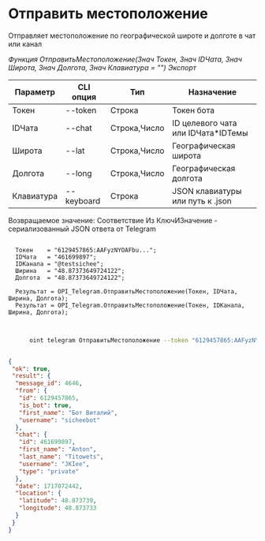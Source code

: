 ﻿---
sidebar_position: 8
---

# Отправить местоположение
 Отправляет местоположение по географической широте и долготе в чат или канал


*Функция ОтправитьМестоположение(Знач Токен, Знач IDЧата, Знач Широта, Знач Долгота, Знач Клавиатура = "") Экспорт*

  | Параметр | CLI опция | Тип | Назначение |
  |-|-|-|-|
  | Токен | --token | Строка | Токен бота |
  | IDЧата | --chat | Строка,Число | ID целевого чата или IDЧата*IDТемы |
  | Широта | --lat | Строка,Число | Географическая широта |
  | Долгота | --long | Строка,Число | Географическая долгота |
  | Клавиатура | --keyboard | Строка | JSON клавиатуры или путь к .json |

  
  Возвращаемое значение:   Соответствие Из КлючИЗначение - сериализованный JSON ответа от Telegram

```bsl title="Пример кода"
	
  Токен    = "6129457865:AAFyzNYOAFbu...";
  IDЧата   = "461699897";
  IDКанала = "@testsichee";
  Ширина   = "48.87373649724122";
  Долгота  = "48.87373649724122";
  
  Результат = OPI_Telegram.ОтправитьМестоположение(Токен, IDЧата, Ширина, Долгота);
  Результат = OPI_Telegram.ОтправитьМестоположение(Токен, IDКанала, Ширина, Долгота);
	
```

```sh title="Пример команды CLI"
    
      oint telegram ОтправитьМестоположение --token "6129457865:AAFyzNYOAFbu..." --chat "461699897" --lat %lat% --long "48.87373649724122" --keyboard %keyboard%

```


```json title="Результат"

{
 "ok": true,
 "result": {
  "message_id": 4646,
  "from": {
   "id": 6129457865,
   "is_bot": true,
   "first_name": "Бот Виталий",
   "username": "sicheebot"
  },
  "chat": {
   "id": 461699897,
   "first_name": "Anton",
   "last_name": "Titowets",
   "username": "JKIee",
   "type": "private"
  },
  "date": 1717072442,
  "location": {
   "latitude": 48.873739,
   "longitude": 48.873733
  }
 }
}

```
